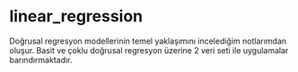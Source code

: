 # linear_regression
Doğrusal regresyon modellerinin temel yaklaşımını incelediğim notlarımdan oluşur. Basit ve çoklu doğrusal regresyon üzerine 2 veri seti ile uygulamalar barındırmaktadır.
